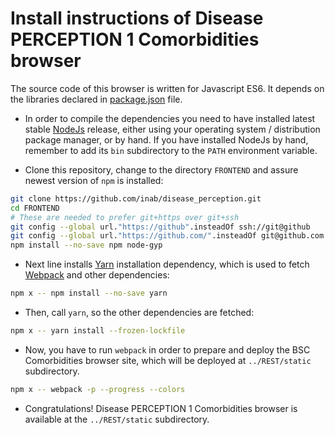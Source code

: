 # Install instructions of Disease PERCEPTION 1 Comorbidities browser

The source code of this browser is written for Javascript ES6. It depends on the libraries declared in [package.json](package.json) file.

* In order to compile the dependencies you need to have installed latest stable [NodeJs](http://nodejs.org/) release, either using your operating system / distribution package manager, or by hand. If you have installed NodeJs by hand, remember to add its `bin` subdirectory to the `PATH` environment variable.
  
* Clone this repository, change to the directory `FRONTEND` and assure newest version of `npm` is installed:

```bash
git clone https://github.com/inab/disease_perception.git
cd FRONTEND
# These are needed to prefer git+https over git+ssh
git config --global url."https://github".insteadOf ssh://git@github
git config --global url."https://github.com/".insteadOf git@github.com:
npm install --no-save npm node-gyp
```

* Next line installs [Yarn](https://yarnpkg.com/) installation dependency, which is used to fetch [Webpack](https://webpack.github.io/) and other dependencies:

```bash
npm x -- npm install --no-save yarn
```

* Then, call `yarn`, so the other dependencies are fetched:

```bash
npm x -- yarn install --frozen-lockfile
```

* Now, you have to run `webpack` in order to prepare and deploy the BSC Comorbidities browser site, which will be deployed at `../REST/static` subdirectory.

```bash
npm x -- webpack -p --progress --colors
```

* Congratulations! Disease PERCEPTION 1 Comorbidities browser is available at the `../REST/static` subdirectory.

